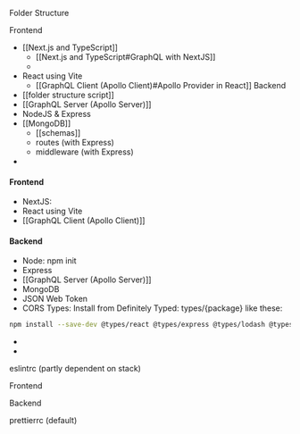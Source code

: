 Folder Structure

Frontend
- [[Next.js and TypeScript]]
	- [[Next.js and TypeScript#GraphQL with NextJS]]
	- 
- React using Vite
	- [[GraphQL Client (Apollo Client)#Apollo Provider in React]]
Backend
- [[folder structure script]]
- [[GraphQL Server (Apollo Server)]]
- NodeJS & Express
- [[MongoDB]]
	- [[schemas]]
	- routes (with Express)
	- middleware (with Express)
- 



#### Frontend

- NextJS:
- React using Vite
- [[GraphQL Client (Apollo Client)]]


#### Backend
- Node: npm init
- Express
- [[GraphQL Server (Apollo Server)]]
- MongoDB
- JSON Web Token
- CORS
Types:
Install from Definitely Typed: types/{package} like these:
```bash
npm install --save-dev @types/react @types/express @types/lodash @types/jest @types/mongoose @types/cors
```

- 
- 






eslintrc (partly dependent on stack)

Frontend

Backend




prettierrc (default)
